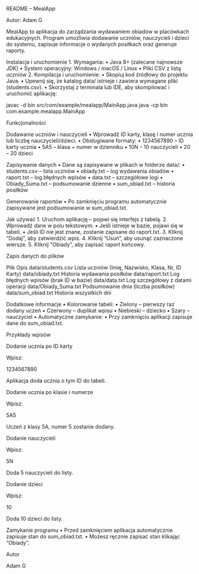README – MealApp

Autor: Adam G

MealApp to aplikacja do zarządzania wydawaniem obiadów w placówkach edukacyjnych. Program umożliwia dodawanie uczniów, nauczycieli i dzieci do systemu, zapisuje informacje o wydanych posiłkach oraz generuje raporty.

Instalacja i uruchomienie
	1.	Wymagania:
	•	Java 8+ (zalecane najnowsze JDK)
	•	System operacyjny: Windows / macOS / Linux
	•	Pliki CSV z listą uczniów
	2.	Kompilacja i uruchomienie:
	•	Skopiuj kod źródłowy do projektu Java.
	•	Upewnij się, że katalog data/ istnieje i zawiera wymagane pliki (students.csv).
	•	Skorzystaj z terminala lub IDE, aby skompilować i uruchomić aplikację:

javac -d bin src/com/example/mealapp/MainApp.java
java -cp bin com.example.mealapp.MainApp

Funkcjonalności

Dodawanie uczniów i nauczycieli
	•	Wprowadź ID karty, klasę i numer ucznia lub liczbę nauczycieli/dzieci.
	•	Obsługiwane formaty:
	•	1234567890 – ID karty ucznia
	•	5A5 – klasa + numer w dzienniku
	•	10N – 10 nauczycieli
	•	20 – 20 dzieci

Zapisywanie danych
	•	Dane są zapisywane w plikach w folderze data/:
	•	students.csv – lista uczniów
	•	obiady.txt – log wydawania obiadów
	•	raport.txt – log błędnych wpisów
	•	data.txt – szczegółowe logi
	•	Obiady_Suma.txt – podsumowanie dzienne
	•	sum_obiad.txt – historia posiłków

Generowanie raportów
	•	Po zamknięciu programu automatycznie zapisywane jest podsumowanie w sum_obiad.txt.

Jak używać
	1.	Uruchom aplikację – pojawi się interfejs z tabelą.
	2.	Wprowadź dane w polu tekstowym:
	•	Jeśli istnieje w bazie, pojawi się w tabeli.
	•	Jeśli ID nie jest znane, zostanie zapisane do raport.txt.
	3.	Kliknij “Dodaj”, aby zatwierdzić wpis.
	4.	Kliknij “Usuń”, aby usunąć zaznaczone wiersze.
	5.	Kliknij “Obiady”, aby zapisać raport końcowy.

Zapis danych do plików

Plik	Opis
data/students.csv	Lista uczniów (Imię, Nazwisko, Klasa, Nr, ID Karty)
data/obiady.txt	Historia wydawania posiłków
data/raport.txt	Log błędnych wpisów (brak ID w bazie)
data/data.txt	Log szczegółowy z datami operacji
data/Obiady_Suma.txt	Podsumowanie dnia (liczba posiłków)
data/sum_obiad.txt	Historia wszystkich dni

Dodatkowe informacje
	•	Kolorowanie tabeli:
	•	Zielony – pierwszy raz dodany uczeń
	•	Czerwony – duplikat wpisu
	•	Niebieski – dziecko
	•	Szary – nauczyciel
	•	Automatyczne zamykanie:
	•	Przy zamknięciu aplikacji zapisuje dane do sum_obiad.txt.

Przykłady wpisów

Dodanie ucznia po ID karty

Wpisz:

1234567890

Aplikacja doda ucznia o tym ID do tabeli.

Dodanie ucznia po klasie i numerze

Wpisz:

5A5

Uczeń z klasy 5A, numer 5 zostanie dodany.

Dodanie nauczycieli

Wpisz:

5N

Doda 5 nauczycieli do listy.

Dodanie dzieci

Wpisz:

10

Doda 10 dzieci do listy.

Zamykanie programu
	•	Przed zamknięciem aplikacja automatycznie zapisuje stan do sum_obiad.txt.
	•	Możesz ręcznie zapisać stan klikając “Obiady”.

Autor

Adam G
